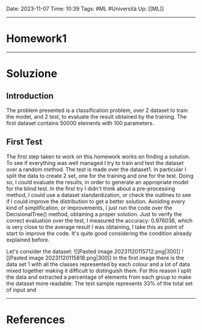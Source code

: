 Date: 2023-11-07
Time: 10:39
Tags: #ML #Università 
Up: [[ML]]

---
# Homework1


---
# Soluzione

## Introduction
The problem presented is a classification problem, over 2 dataset to train the model, and 2 test, to evaluate the result obtained by the training. The first dataset contains 50000 elements with 100 parameters. 

## First Test
The first step taken to work on this homework works on finding a solution. To see if everything was well managed I try to train and test the dataset over a random method. The test is made over the dataset1. In particular I split the data to create 2 set, one for the training and one for the test. Doing so, I could evaluate the results, in order to generate an appropriate model for the blind test. 
In the first try I didn't think about a pre-processing method, I could use a dataset standardization, or check the outlines to see if I could improve the distribution to get a better solution. Avoiding every kind of simplification, or improvements, I just run the code over the DecisionalTree() method, obtaining a proper solution. Just to verify the correct evaluation over the test, I measured the accuracy: 0.976036, which is very close to the average result I was obtaining, I take this as point of start to improve the code. It's quite good considering the condition already explained before. 

Let's consider the dataset:
![[Pasted image 20231120115712.png|300]] ![[Pasted image 20231120115818.png|300]]
In the first image there is the data set 1 with all the classes represented by each colour and a lot of data mixed together making it difficult to distinguish them. For this reason I split the data and extracted a percentage of elements from each group to make the dataset more readable. The test sample represents 33% of the total set of input and 

---
# References
